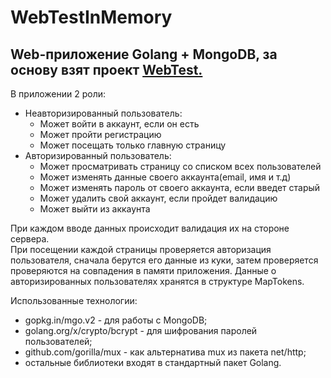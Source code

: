 # WebTestInMemory
## Web-приложение Golang + MongoDB, за основу взят проект [WebTest.](https://github.com/FleexJ/WebTest/edit/master/README.md)  

В приложении 2 роли:
+ Неавторизированный пользователь:
  + Может войти в аккаунт, если он есть
  + Может пройти регистрацию
  + Может посещать только главную страницу
+ Авторизированный пользователь:
  + Может просматривать страницу со списком всех пользователей
  + Может изменять данные своего аккаунта(email, имя и т.д)
  + Может изменять пароль от своего аккаунта, если введет старый
  + Может удалить свой аккаунт, если пройдет валидацию
  + Может выйти из аккаунта

При каждом вводе данных происходит валидация их на стороне сервера.  
При посещении каждой страницы проверяется авторизация пользователя, сначала берутся его данные из куки, затем проверяется проверяются на совпадения в памяти приложения.
Данные о авторизированных пользователях хранятся в структуре MapTokens.
  
Использованные технологии:
- gopkg.in/mgo.v2 - для работы с MongoDB;
- golang.org/x/crypto/bcrypt - для шифрования паролей пользователей;
- github.com/gorilla/mux - как альтернатива mux из пакета net/http;
- остальные библиотеки входят в стандартный пакет Golang.
